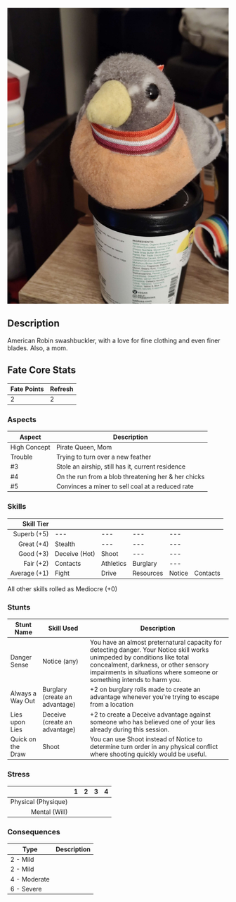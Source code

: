 ![](../Gallery/IMG_20250311_205159640%201.jpg)
## Description
American Robin swashbuckler, with a love for fine clothing and even finer blades. Also, a mom.

## Fate Core Stats

| Fate Points | Refresh |
| ----------- | ------- |
| 2           | 2       |
### Aspects

| Aspect       | Description                                         |
| ------------ | --------------------------------------------------- |
| High Concept | Pirate Queen, Mom                                   |
| Trouble      | Trying to turn over a new feather                   |
| #3           | Stole an airship, still has it, current residence   |
| #4           | On the run from a blob threatening her & her chicks |
| #5           | Convinces a miner to sell coal at a reduced rate    |

### Skills

| **Skill Tier** |               |           |           |        |          |
| -------------: | ------------- | --------- | --------- | ------ | -------- |
|    Superb (+5) | ---           | ---       | ---       | ---    |          |
|     Great (+4) | Stealth       | ---       | ---       | ---    |          |
|      Good (+3) | Deceive (Hot) | Shoot     | ---       | ---    |          |
|      Fair (+2) | Contacts      | Athletics | Burglary  | ---    |          |
|   Average (+1) | Fight         | Drive     | Resources | Notice | Contacts |
All other skills rolled as Mediocre (+0)
### Stunts

| Stunt Name        | Skill Used                     | Description                                                                                                                                                                                                                                  |
| ----------------- | ------------------------------ | -------------------------------------------------------------------------------------------------------------------------------------------------------------------------------------------------------------------------------------------- |
| Danger Sense      | Notice (any)                   | You have an almost preternatural capacity for detecting danger. Your Notice skill works unimpeded by conditions like total concealment, darkness, or other sensory impairments in situations where someone or something intends to harm you. |
| Always a Way Out  | Burglary (create an advantage) | +2 on burglary rolls made to create an advantage whenever you're trying to escape from a location                                                                                                                                            |
| Lies upon Lies    | Deceive (create an advantage)  | +2 to create a Deceive advantage against someone who has believed one of your lies already during this session.                                                                                                                              |
| Quick on the Draw | Shoot                          | You can use Shoot instead of Notice to determine turn order in any physical conflict where shooting quickly would be useful.                                                                                                                 |

### Stress

|                     |  1  |  2  |  3  |  4  |
| ------------------: | :-: | :-: | :-: | :-: |
| Physical (Physique) |     |     |     |     |
|       Mental (Will) |     |     |     |     |

### Consequences

| Type         | Description |
| ------------ | ----------- |
| 2 - Mild     |             |
| 2 - Mild     |             |
| 4 - Moderate |             |
| 6 - Severe   |             |
